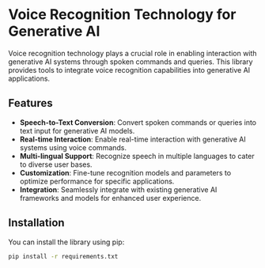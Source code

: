 # Voice Recognition Technology for Generative AI

Voice recognition technology plays a crucial role in enabling interaction with generative AI systems through spoken commands and queries. This library provides tools to integrate voice recognition capabilities into generative AI applications.

## Features

- **Speech-to-Text Conversion**: Convert spoken commands or queries into text input for generative AI models.
- **Real-time Interaction**: Enable real-time interaction with generative AI systems using voice commands.
- **Multi-lingual Support**: Recognize speech in multiple languages to cater to diverse user bases.
- **Customization**: Fine-tune recognition models and parameters to optimize performance for specific applications.
- **Integration**: Seamlessly integrate with existing generative AI frameworks and models for enhanced user experience.

## Installation

You can install the library using pip:

```bash
pip install -r requirements.txt
